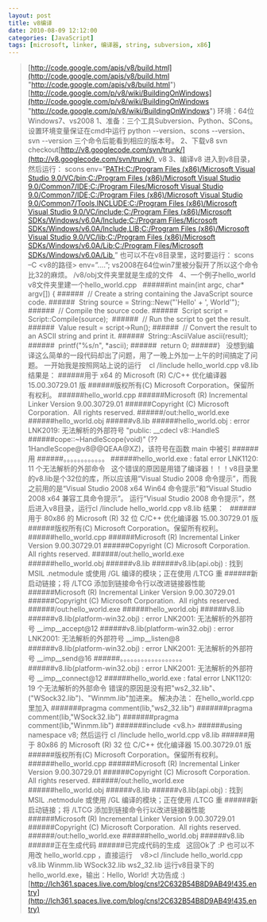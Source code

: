 ```yaml
---
layout: post
title: v8编译
date: 2010-08-09 12:12:00
categories: [JavaScript]
tags: [microsoft, linker, 编译器, string, subversion, x86]
---
```

> [http://code.google.com/apis/v8/build.html](http://code.google.com/apis/v8/build.html "http://code.google.com/apis/v8/build.html")
> [http://code.google.com/p/v8/wiki/BuildingOnWindows](http://code.google.com/p/v8/wiki/BuildingOnWindows "http://code.google.com/p/v8/wiki/BuildingOnWindows")
环境：64位Windows7、vs2008
1、准备：三个工具Subversion、Python、SCons。
> 设置环境变量保证在cmd中运行 python --version、scons --version、svn --version 三个命令后能看到相应的版本号。
2、下载v8
> svn checkout[http://v8.googlecode.com/svn/trunk/](http://v8.googlecode.com/svn/trunk/)  v8
3、编译v8
> 进入到v8目录，然后运行：
> scons env=”[PATH:C:/Program Files (x86)/Microsoft Visual Studio 9.0/VC/bin;C:/Program Files (x86)/Microsoft Visual Studio 9.0/Common7/IDE;C:/Program Files/Microsoft Visual Studio 9.0/Common7/IDE;C:/Program Files (x86)/Microsoft Visual Studio 9.0/Common7/Tools,INCLUDE:C:/Program Files (x86)/Microsoft Visual Studio 9.0/VC/include;C:/Program Files (x86)/Microsoft SDKs/Windows/v6.0A/Include;C:/Program Files/Microsoft SDKs/Windows/v6.0A/Include,LIB;C:/Program Files (x86)/Microsoft Visual Studio 9.0/VC/lib;C:/Program Files (x86)/Microsoft SDKs/Windows/v6.0A/Lib;C:/Program Files/Microsoft SDKs/Windows/v6.0A/Lib ]()”
> 也可以不在v8目录里，这时要运行：
> scons –C <v8的路径> env=”….”;
> vs2008在64位win7里被分裂开了所以这个命令比32的麻烦。
> /v8/obj文件夹里就是生成的文件
>  
4、一个例子hello_world
> v8文件夹里建一个hello_world.cpp
 
######int main(int argc, char* argv[]) {
######  // Create a string containing the JavaScript source code.
######  String source = String::New("'Hello' + ', World'");
######  // Compile the source code.
######  Script script = Script::Compile(source);
 ######  // Run the script to get the result.
######  Value result = script->Run();
######  // Convert the result to an ASCII string and print it.
######  String::AsciiValue ascii(result);
######  printf("%s/n", *ascii);
######  return 0;
######}
>  
> 没想到编译这么简单的一段代码却出了问题，用了一晚上外加一上午的时间搞定了问题。
> 一开始我是按照网站上说的运行    cl /Iinclude hello_world.cpp v8.lib
> 结果是：
######用于 x64 的 Microsoft (R) C/C++ 优化编译器 15.00.30729.01 版
######版权所有(C) Microsoft Corporation。保留所有权利。 
######hello_world.cpp
######Microsoft (R) Incremental Linker Version 9.00.30729.01
######Copyright (C) Microsoft Corporation.  All rights reserved. 
######/out:hello_world.exe
######hello_world.obj
######v8.lib
######hello_world.obj : error LNK2019: 无法解析的外部符号 "public: __cdecl v8::HandleS
######cope::~HandleScope(void)" (??1HandleScope@v8@@QEAA@XZ)，该符号在函数 main 中被引
######用
######。。。。。。。。。。。。
######hello_world.exe : fatal error LNK1120: 11 个无法解析的外部命令
>  
> 这个错误的原因是用错了编译器！！！v8目录里的v8.lib是个32位的库，所以应该用“Visual Studio 2008 命令提示”，而我之前用的是“Visual Studio 2008 x64 Win64 命令提示”和“Visual Studio 2008 x64 兼容工具命令提示”。
> 运行“Visual Studio 2008 命令提示”，然后进入v8目录，运行cl /Iinclude hello_world.cpp v8.lib
> 结果：
 
######用于 80x86 的 Microsoft (R) 32 位 C/C++ 优化编译器 15.00.30729.01 版
######版权所有(C) Microsoft Corporation。保留所有权利。 
######hello_world.cpp
######Microsoft (R) Incremental Linker Version 9.00.30729.01
######Copyright (C) Microsoft Corporation.  All rights reserved. 
######/out:hello_world.exe
######hello_world.obj
######v8.lib
######v8.lib(api.obj) : 找到 MSIL .netmodule 或使用 /GL 编译的模块；正在使用 /LTCG 重
######新启动链接；将 /LTCG 添加到链接命令行以改进链接器性能
######Microsoft (R) Incremental Linker Version 9.00.30729.01
######Copyright (C) Microsoft Corporation.  All rights reserved. 
######/out:hello_world.exe
######hello_world.obj
######v8.lib
######v8.lib(platform-win32.obj) : error LNK2001: 无法解析的外部符号 __imp__accept@12
######v8.lib(platform-win32.obj) : error LNK2001: 无法解析的外部符号 __imp__listen@8
######v8.lib(platform-win32.obj) : error LNK2001: 无法解析的外部符号 __imp__send@16
######。。。。。。。。。。。。。。。。。。
######v8.lib(platform-win32.obj) : error LNK2001: 无法解析的外部符号 __imp__connect@12 
######hello_world.exe : fatal error LNK1120: 19 个无法解析的外部命令
> 错误的原因是没有把"ws2_32.lib"、("WSock32.lib")、"Winmm.lib"加进来。
> 解决办法：
> 在hello_world.cpp里加入
#######pragma comment(lib,"ws2_32.lib")
#######pragma comment(lib,"WSock32.lib")
#######pragma comment(lib,"Winmm.lib")
#######include <v8.h> 
######using namespace v8;
> 然后运行 cl /Iinclude hello_world.cpp v8.lib
######用于 80x86 的 Microsoft (R) 32 位 C/C++ 优化编译器 15.00.30729.01 版
######版权所有(C) Microsoft Corporation。保留所有权利。 
######hello_world.cpp
######Microsoft (R) Incremental Linker Version 9.00.30729.01
######Copyright (C) Microsoft Corporation.  All rights reserved. 
######/out:hello_world.exe
######hello_world.obj
######v8.lib
######v8.lib(api.obj) : 找到 MSIL .netmodule 或使用 /GL 编译的模块；正在使用 /LTCG 重
######新启动链接；将 /LTCG 添加到链接命令行以改进链接器性能
######Microsoft (R) Incremental Linker Version 9.00.30729.01
######Copyright (C) Microsoft Corporation.  All rights reserved. 
######/out:hello_world.exe
######hello_world.obj
######v8.lib
######正在生成代码
######已完成代码的生成
>  
> 这回Ok了 :P
> 也可以不用改 hello_world.cpp ，直接运行    v8>cl /Iinclude hello_world.cpp v8.lib Winmm.lib WSock32.lib ws2_32.lib
> 运行v8目录下的 hello_world.exe，输出：Hello, World!
> 大功告成 :)
>  
>  
>  
>  
>  
> [http://lch361.spaces.live.com/blog/cns!2C632B54B8D9AB49!435.entry](http://lch361.spaces.live.com/blog/cns!2C632B54B8D9AB49!435.entry)

